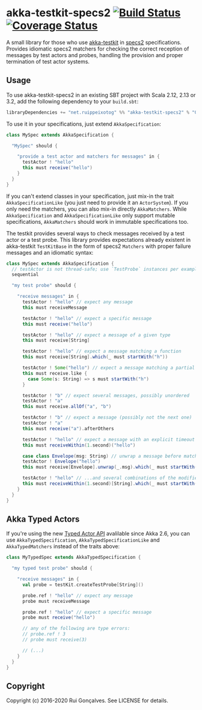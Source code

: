 # akka-testkit-specs2 [![Build Status](https://travis-ci.org/ruippeixotog/akka-testkit-specs2.svg?branch=master)](https://travis-ci.org/ruippeixotog/akka-testkit-specs2) [![Coverage Status](https://coveralls.io/repos/github/ruippeixotog/akka-testkit-specs2/badge.svg?branch=master)](https://coveralls.io/github/ruippeixotog/akka-testkit-specs2?branch=master)

A small library for those who use [akka-testkit](http://doc.akka.io/docs/akka/current/scala/testing.html) in [specs2](http://etorreborre.github.io/specs2/) specifications. Provides idiomatic specs2 matchers for checking the correct reception of messages by test actors and probes, handling the provision and proper termination of test actor systems.

## Usage

To use akka-testkit-specs2 in an existing SBT project with Scala 2.12, 2.13 or 3.2, add the following dependency to your `build.sbt`:

```scala
libraryDependencies += "net.ruippeixotog" %% "akka-testkit-specs2" % "0.3.2"
```

To use it in your specifications, just extend `AkkaSpecification`:

```scala
class MySpec extends AkkaSpecification {

  "MySpec" should {

    "provide a test actor and matchers for messages" in {
      testActor ! "hello"
      this must receive("hello")
    }
  }
}
```

If you can't extend classes in your specification, just mix-in the trait `AkkaSpecificationLike` (you just need to provide it an `ActorSystem`). If you only need the matchers, you can also mix-in directly `AkkaMatchers`. While `AkkaSpecification` and `AkkaSpecificationLike` only support mutable specifications, `AkkaMatchers` should work in immutable specifications too.

The testkit provides several ways to check messages received by a test actor or a test probe. This library provides expectations already existent in akka-testkit `TestKitBase` in the form of specs2 `Matchers` with proper failure messages and an idiomatic syntax:

```scala
class MySpec extends AkkaSpecification {
  // testActor is not thread-safe; use `TestProbe` instances per example when possible!
  sequential

  "my test probe" should {

    "receive messages" in {
      testActor ! "hello" // expect any message
      this must receiveMessage

      testActor ! "hello" // expect a specific message
      this must receive("hello")

      testActor ! "hello" // expect a message of a given type
      this must receive[String]

      testActor ! "hello" // expect a message matching a function
      this must receive[String].which(_ must startWith("h"))

      testActor ! Some("hello") // expect a message matching a partial function
      this must receive.like {
        case Some(s: String) => s must startWith("h")
      }

      testActor ! "b" // expect several messages, possibly unordered
      testActor ! "a"
      this must receive.allOf("a", "b")

      testActor ! "b" // expect a message (possibly not the next one)
      testActor ! "a"
      this must receive("a").afterOthers

      testActor ! "hello" // expect a message with an explicit timeout
      this must receiveWithin(1.second)("hello")

      case class Envelope(msg: String) // unwrap a message before matching
      testActor ! Envelope("hello")
      this must receive[Envelope].unwrap(_.msg).which(_ must startWith("h"))

      testActor ! "hello" // ...and several combinations of the modifiers above
      this must receiveWithin(1.second)[String].which(_ must startWith("h")).afterOthers
    }
  }
}
```

## Akka Typed Actors

If you're using the new [Typed Actor API](https://doc.akka.io/docs/akka/current/typed/actors.html) avalilable since Akka 2.6, you can use `AkkaTypedSpecification`, `AkkaTypedSpecificationLike` and `AkkaTypedMatchers` instead of the traits above:

```scala
class MyTypedSpec extends AkkaTypedSpecification {

  "my typed test probe" should {

    "receive messages" in {
      val probe = testKit.createTestProbe[String]()

      probe.ref ! "hello" // expect any message
      probe must receiveMessage

      probe.ref ! "hello" // expect a specific message
      probe must receive("hello")

      // any of the following are type errors:
      // probe.ref ! 3
      // probe must receive(3)

      // (...)
    }
  }
}
```

## Copyright

Copyright (c) 2016-2020 Rui Gonçalves. See LICENSE for details.

